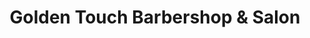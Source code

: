 ---
title: "Golden Touch Barbershop & Salon"
url: /coral-gables/golden-touch-barbershop-and-salon/
shop: hairdresser
---